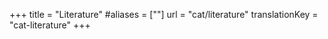 +++
title = "Literature"
#aliases = [""]
url = "cat/literature"
translationKey = "cat-literature"
+++
